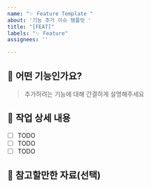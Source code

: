 ```yaml
---
name: "✨ Feature Template "
about: '기능 추가 이슈 템플릿 '
title: "[FEAT]"
labels: "✨ Feature"
assignees: ''

---
```


## 🐳 어떤 기능인가요?

> 추가하려는 기능에 대해 간결하게 설명해주세요

## 🐡 작업 상세 내용

- [ ] TODO
- [ ] TODO
- [ ] TODO

## 🐡 참고할만한 자료(선택)
